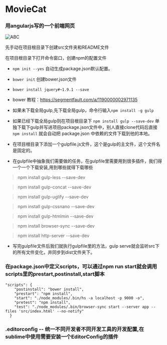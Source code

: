 # MovieCat
### 用angularjs写的一个前端网页
![ABC](https://github.com/qq756585379/YJApp/blob/master/1.gif)

先手动在项目根目录下创建src文件夹和README文件

在项目根目录下打开命令窗口，创建npm的配置文件

+  `npm init --yes` 自动生成package.json默认配置。
+  `bower init`  创建bower.json文件
+  `bower install jquery#~1.9.1 --save`
+  bower 教程：https://segmentfault.com/a/1190000002971135


+ 如果未下载全局gulp,先下载全局gulp，命令行输入`npm install -g gulp`
+ 如果已经下载全局gulp则在项目根目录下 `npm install gulp --save-dev` 单独下载下gulp并写进项目package.json文件中，别人直接clone代码后直接 `npm install` 就会自动把 package.json 中依赖的文件下载到他的本地。

+ 在项目根目录下添加一个gulpfile.js文件，这个是gulp的主文件，这个文件名是固定的。

+ 在gulpfile中抽象我们需要做的任务，在gulpfile里需要用到很多插件，我们得一个一个下载安装,用到哪些就得下载哪些

>npm install gulp-less --save-dev

>npm install gulp-concat --save-dev

>npm install gulp-uglify --save-dev

>npm install gulp-cssnano --save-dev

>npm install gulp-htmlmin --save-dev

>npm install browser-sync --save-dev

>npm install http-server --save-dev

+ 写完gulpfile文件后我们就执行gulpfile里的方法，gulp serve就会监听src下的所有文件变化，并同步到dist文件夹下。


### 在package.json中定义scripts，可以通过npm run start就会调用scripts里的prestart,postinstall,start脚本
```
"scripts": {
    "postinstall": "bower install",
    "prestart": "npm install",
    "start": "./node_modules/.bin/hs -a localhost -p 9000 -o",
    "pretest": "npm install",
    "test": "./node_modules/.bin/browser-sync start --server app --files 'src/index.html' --no-notify"
  }
```

### .editorconfig -- 统一不同开发者不同开发工具的开发配置,在sublime中使用需要安装一个EditorConfig的插件




